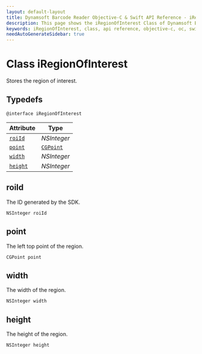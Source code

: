 ```yaml
---
layout: default-layout
title: Dynamsoft Barcode Reader Objective-C & Swift API Reference - iRegionOfInterest Class
description: This page shows the iRegionOfInterest Class of Dynamsoft Barcode Reader for iOS SDK.
keywords: iRegionOfInterest, class, api reference, objective-c, oc, swift
needAutoGenerateSidebar: true
---
```


# Class iRegionOfInterest

Stores the region of interest.  

## Typedefs

```objc
@interface iRegionOfInterest
```  

| Attribute | Type |
|---------- | ---- |
| [`roiId`](#roiid) | *NSInteger* |
| [`point`](#point) | [`CGPoint`](iDBRPoint.md) |
| [`width`](#width) | *NSInteger* |
| [`height`](#height) | *NSInteger* |

## roiId

The ID generated by the SDK.

```objc
NSInteger roiId
```

## point

The left top point of the region.

```objc
CGPoint point
```

## width

The width of the region.

```objc
NSInteger width
```

## height

The height of the region.

```objc
NSInteger height
```
